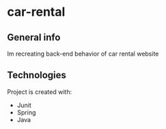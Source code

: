 # car-rental

## General info
Im recreating back-end behavior of car rental website

## Technologies
Project is created with:
* Junit
* Spring
* Java
